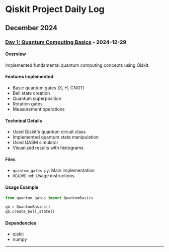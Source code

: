 # Qiskit Project Daily Log

## December 2024

### [Day 1: Quantum Computing Basics](Day1_quantum_basics/) - 2024-12-29

#### Overview
Implemented fundamental quantum computing concepts using Qiskit.

#### Features Implemented
- Basic quantum gates (X, H, CNOT)
- Bell state creation
- Quantum superposition
- Rotation gates
- Measurement operations

#### Technical Details
- Used Qiskit's quantum circuit class
- Implemented quantum state manipulation
- Used QASM simulator
- Visualized results with histograms

#### Files
- `quantum_gates.py`: Main implementation
- `README.md`: Usage instructions

#### Usage Example
```python
from quantum_gates import QuantumBasics

qb = QuantumBasics()
qb.create_bell_state()
```

#### Dependencies
- qiskit
- numpy

---